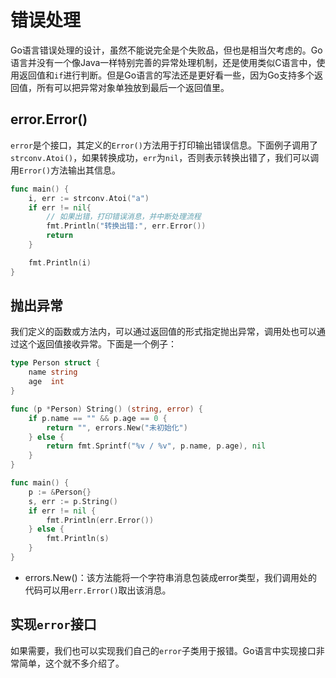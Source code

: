 # 错误处理

Go语言错误处理的设计，虽然不能说完全是个失败品，但也是相当欠考虑的。Go语言并没有一个像Java一样特别完善的异常处理机制，还是使用类似C语言中，使用返回值和`if`进行判断。但是Go语言的写法还是更好看一些，因为Go支持多个返回值，所有可以把异常对象单独放到最后一个返回值里。

## error.Error()

`error`是个接口，其定义的`Error()`方法用于打印输出错误信息。下面例子调用了`strconv.Atoi()`，如果转换成功，`err`为`nil`，否则表示转换出错了，我们可以调用`Error()`方法输出其信息。

```go
func main() {
	i, err := strconv.Atoi("a")
	if err != nil{
		// 如果出错，打印错误消息，并中断处理流程
		fmt.Println("转换出错:", err.Error())
		return
	}

	fmt.Println(i)
}
```

## 抛出异常

我们定义的函数或方法内，可以通过返回值的形式指定抛出异常，调用处也可以通过这个返回值接收异常。下面是一个例子：

```go
type Person struct {
	name string
	age  int
}

func (p *Person) String() (string, error) {
	if p.name == "" && p.age == 0 {
		return "", errors.New("未初始化")
	} else {
		return fmt.Sprintf("%v / %v", p.name, p.age), nil
	}
}

func main() {
	p := &Person{}
	s, err := p.String()
	if err != nil {
		fmt.Println(err.Error())
	} else {
		fmt.Println(s)
	}
}
```

* errors.New()：该方法能将一个字符串消息包装成error类型，我们调用处的代码可以用`err.Error()`取出该消息。

## 实现`error`接口

如果需要，我们也可以实现我们自己的`error`子类用于报错。Go语言中实现接口非常简单，这个就不多介绍了。
